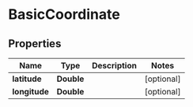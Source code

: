 

# BasicCoordinate

## Properties

Name | Type | Description | Notes
------------ | ------------- | ------------- | -------------
**latitude** | **Double** |  |  [optional]
**longitude** | **Double** |  |  [optional]




